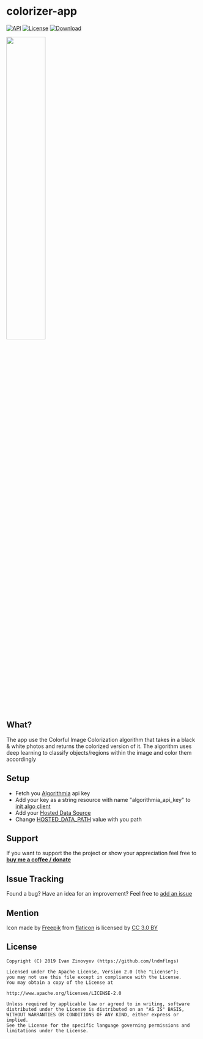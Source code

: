 # colorizer-app

[![API](https://img.shields.io/badge/API-15%2B-brightgreen.svg?style=flat)](https://android-arsenal.com/api?level=15)
[![License](https://img.shields.io/badge/license-Apache%202-red.svg?style=flat)](https://www.apache.org/licenses/LICENSE-2.0)
[![Download](https://img.shields.io/badge/Download-v.0.1.4-blue.svg)][1]

<img src="https://github.com/lndmflngs/colorizer-app/blob/master/graphic/2.png?raw=true" width="45%" />

## What?
The app use the Colorful Image Colorization algorithm that takes in a black & white photos and returns the colorized version of it. The algorithm uses deep learning to classify objects/regions within the image and color them accordingly

## Setup
* Fetch you [Algorithmia][2] api key
* Add your key as a string resource with name "algorithmia_api_key" to [init algo client][3]
* Add your [Hosted Data Source][5]
* Change [HOSTED_DATA_PATH][4] value with you path

## Support
If you want to support the the project or show your appreciation feel free to **[buy me a coffee / donate](https://www.paypal.me/kekc1304/1)**

## Issue Tracking
Found a bug? Have an idea for an improvement? Feel free to [add an issue](../../issues)

## Mention
Icon made by [Freepik][6] from [flaticon][7] is licensed by [CC 3.0 BY][8]

## License

```
Copyright (C) 2019 Ivan Zinovyev (https://github.com/lndmflngs)

Licensed under the Apache License, Version 2.0 (the "License");
you may not use this file except in compliance with the License.
You may obtain a copy of the License at

http://www.apache.org/licenses/LICENSE-2.0

Unless required by applicable law or agreed to in writing, software
distributed under the License is distributed on an "AS IS" BASIS,
WITHOUT WARRANTIES OR CONDITIONS OF ANY KIND, either express or implied.
See the License for the specific language governing permissions and
limitations under the License.
```
[1]: https://github.com/lndmflngs/colorizer-app/releases/latest
[2]: https://algorithmia.com/
[3]: https://github.com/lndmflngs/colorizer-app/blob/master/app/src/main/java/com/lndmflngs/colorizer/ui/fragments/ResultFragment.kt#L41
[4]: https://github.com/lndmflngs/colorizer-app/blob/master/app/src/main/java/com/lndmflngs/colorizer/algorithmia/AlgoClient.kt#L38
[5]: https://algorithmia.com/developers/data/hosted/
[6]: https://www.freepik.com/
[7]: https://www.flaticon.com/
[8]: http://creativecommons.org/licenses/by/3.0